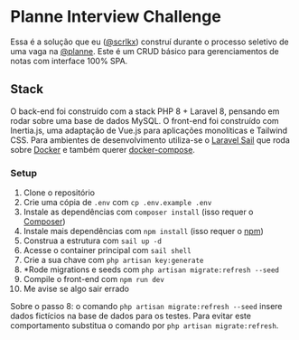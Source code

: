 # Planne Interview Challenge

Essa é a solução que eu ([@scrlkx](https://github.com/scrlkx)) construí durante o processo seletivo de uma vaga
na [@planne](https://www.planne.com.br/). Este é um CRUD básico para gerenciamentos de notas com interface 100% SPA.

## Stack

O back-end foi construído com a stack PHP 8 + Laravel 8, pensando em rodar sobre uma base de dados MySQL. O front-end
foi construído com Inertia.js, uma adaptação de Vue.js para aplicações monolíticas e Tailwind CSS. Para ambientes de
desenvolvimento utiliza-se o [Laravel Sail](https://laravel.com/docs/8.x/sail) que roda
sobre [Docker](https://www.docker.com) e também querer [docker-compose](https://docs.docker.com/compose).

### Setup

1. Clone o repositório
2. Crie uma cópia de `.env` com `cp .env.example .env`
3. Instale as dependências com `composer install` (isso requer o [Composer](https://getcomposer.org))
4. Instale mais dependências com `npm install` (isso requer o [npm](https://www.npmjs.com))
4. Construa a estrutura com `sail up -d`
5. Acesse o container principal com `sail shell`
6. Crie a sua chave com `php artisan key:generate`
7. *Rode migrations e seeds com `php artisan migrate:refresh --seed`
8. Compile o front-end com `npm run dev`
9. Me avise se algo sair errado

Sobre o passo 8: o comando `php artisan migrate:refresh --seed` insere dados fictícios na base de dados para os
testes. Para evitar este comportamento substitua o comando por `php artisan migrate:refresh`.
